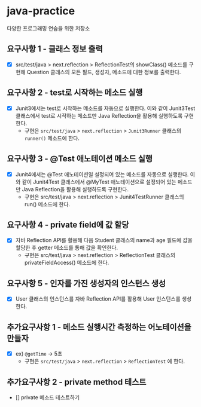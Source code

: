 # java-practice
다양한 프로그래밍 연습을 위한 저장소

## 요구사항 1 - 클래스 정보 출력
- [x] src/test/java > next.reflection > ReflectionTest의 showClass() 메소드를 구현해 Question 클래스의 모든 필드, 생성자, 메소드에 대한 정보를 출력한다.

## 요구사항 2 - test로 시작하는 메소드 실행
- [x] Junit3에서는 test로 시작하는 메소드를 자동으로 실행한다. 이와 같이 Junit3Test 클래스에서 test로 시작하는 메소드만 Java Reflection을 활용해 실행하도록 구현한다.
  - 구현은 `src/test/java` > `next.reflection` > `Junit3Runner` 클래스의 `runner()` 메소드에 한다.

## 요구사항 3 - @Test 애노테이션 메소드 실행
- [x] Junit4에서는 @Test 애노테이션일 설정되어 있는 메소드를 자동으로 실행한다. 이와 같이 Junit4Test 클래스에서 @MyTest 애노테이션으로 설정되어 있는 메소드만 Java Reflection을 활용해 실행하도록 구현한다.
  - 구현은 src/test/java > next.reflection > Junit4TestRunner 클래스의 run() 메소드에 한다.

## 요구사항 4 - private field에 값 할당
- [x] 자바 Reflection API를 활용해 다음 Student 클래스의 name과 age 필드에 값을 할당한 후 getter 메소드를 통해 값을 확인한다.
  - 구현은 src/test/java > next.reflection > ReflectionTest 클래스의 privateFieldAccess() 메소드에 한다.

## 요구사항 5 - 인자를 가진 생성자의 인스턴스 생성
- [x] User 클래스의 인스턴스를 자바 Reflection API를 활용해 User 인스턴스를 생성한다.

## 추가요구사항 1 - 메소드 실행시간 측정하는 어노테이션을 만들자
- [x] ex) `@getTime` -> 5초
  - 구현은 `src/test/java` > `next.reflection` > `ReflectionTest` 에 한다. 

## 추가요구사항 2 - private method 테스트
- [] private 메소드 테스트하기
